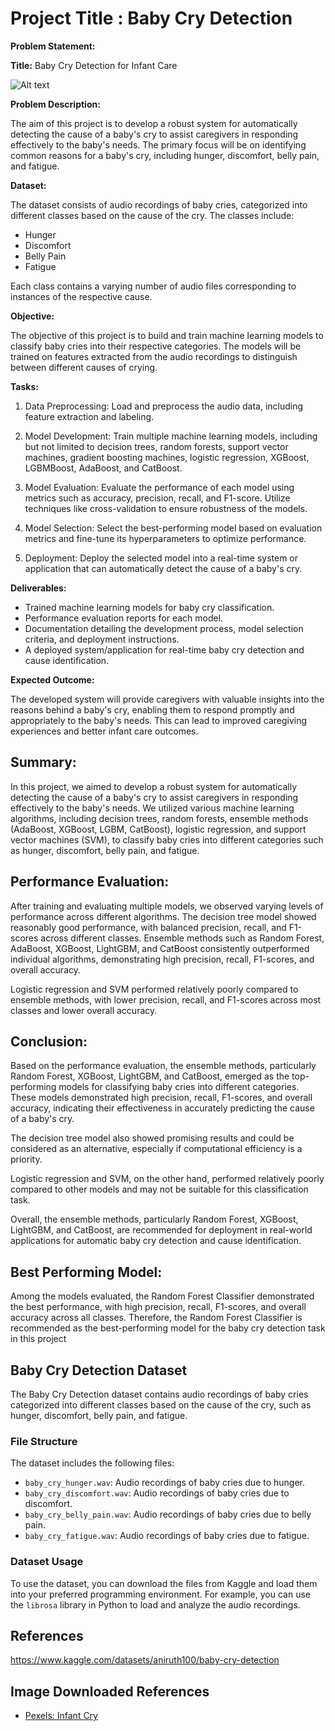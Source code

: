 # **Project Title : Baby Cry Detection**

**Problem Statement:**

**Title:** Baby Cry Detection for Infant Care

![Alt text](https://raw.githubusercontent.com/raviatkumar/Baby-Cry-Detection-Audio-data/main/Image/baby%20crying.jpg)

**Problem Description:**

The aim of this project is to develop a robust system for automatically detecting the cause of a baby's cry to assist caregivers in responding effectively to the baby's needs. The primary focus will be on identifying common reasons for a baby's cry, including hunger, discomfort, belly pain, and fatigue.

**Dataset:**

The dataset consists of audio recordings of baby cries, categorized into different classes based on the cause of the cry. The classes include:
- Hunger
- Discomfort
- Belly Pain
- Fatigue

Each class contains a varying number of audio files corresponding to instances of the respective cause.

**Objective:**

The objective of this project is to build and train machine learning models to classify baby cries into their respective categories. The models will be trained on features extracted from the audio recordings to distinguish between different causes of crying.

**Tasks:**

1. Data Preprocessing: Load and preprocess the audio data, including feature extraction and labeling.

2. Model Development: Train multiple machine learning models, including but not limited to decision trees, random forests, support vector machines, gradient boosting machines, logistic regression, XGBoost, LGBMBoost, AdaBoost, and CatBoost.

3. Model Evaluation: Evaluate the performance of each model using metrics such as accuracy, precision, recall, and F1-score. Utilize techniques like cross-validation to ensure robustness of the models.

4. Model Selection: Select the best-performing model based on evaluation metrics and fine-tune its hyperparameters to optimize performance.

5. Deployment: Deploy the selected model into a real-time system or application that can automatically detect the cause of a baby's cry.

**Deliverables:**

- Trained machine learning models for baby cry classification.
- Performance evaluation reports for each model.
- Documentation detailing the development process, model selection criteria, and deployment instructions.
- A deployed system/application for real-time baby cry detection and cause identification.

**Expected Outcome:**

The developed system will provide caregivers with valuable insights into the reasons behind a baby's cry, enabling them to respond promptly and appropriately to the baby's needs. This can lead to improved caregiving experiences and better infant care outcomes.


## Summary:

In this project, we aimed to develop a robust system for automatically detecting the cause of a baby's cry to assist caregivers in responding effectively to the baby's needs. We utilized various machine learning algorithms, including decision trees, random forests, ensemble methods (AdaBoost, XGBoost, LGBM, CatBoost), logistic regression, and support vector machines (SVM), to classify baby cries into different categories such as hunger, discomfort, belly pain, and fatigue.

## Performance Evaluation:

After training and evaluating multiple models, we observed varying levels of performance across different algorithms. The decision tree model showed reasonably good performance, with balanced precision, recall, and F1-scores across different classes. Ensemble methods such as Random Forest, AdaBoost, XGBoost, LightGBM, and CatBoost consistently outperformed individual algorithms, demonstrating high precision, recall, F1-scores, and overall accuracy.

Logistic regression and SVM performed relatively poorly compared to ensemble methods, with lower precision, recall, and F1-scores across most classes and lower overall accuracy.

## Conclusion:

Based on the performance evaluation, the ensemble methods, particularly Random Forest, XGBoost, LightGBM, and CatBoost, emerged as the top-performing models for classifying baby cries into different categories. These models demonstrated high precision, recall, F1-scores, and overall accuracy, indicating their effectiveness in accurately predicting the cause of a baby's cry.

The decision tree model also showed promising results and could be considered as an alternative, especially if computational efficiency is a priority.

Logistic regression and SVM, on the other hand, performed relatively poorly compared to other models and may not be suitable for this classification task.

Overall, the ensemble methods, particularly Random Forest, XGBoost, LightGBM, and CatBoost, are recommended for deployment in real-world applications for automatic baby cry detection and cause identification.

## Best Performing Model:

Among the models evaluated, the Random Forest Classifier demonstrated the best performance, with high precision, recall, F1-scores, and overall accuracy across all classes. Therefore, the Random Forest Classifier is recommended as the best-performing model for the baby cry detection task in this project


## Baby Cry Detection Dataset

The Baby Cry Detection dataset contains audio recordings of baby cries categorized into different classes based on the cause of the cry, such as hunger, discomfort, belly pain, and fatigue.

### File Structure

The dataset includes the following files:
- `baby_cry_hunger.wav`: Audio recordings of baby cries due to hunger.
- `baby_cry_discomfort.wav`: Audio recordings of baby cries due to discomfort.
- `baby_cry_belly_pain.wav`: Audio recordings of baby cries due to belly pain.
- `baby_cry_fatigue.wav`: Audio recordings of baby cries due to fatigue.

### Dataset Usage

To use the dataset, you can download the files from Kaggle and load them into your preferred programming environment. For example, you can use the `librosa` library in Python to load and analyze the audio recordings.

## References

https://www.kaggle.com/datasets/aniruth100/baby-cry-detection

## Image Downloaded References

- [Pexels: Infant Cry](https://www.pexels.com)
